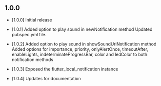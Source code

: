 ## 1.0.0

* [1.0.0]
Initial release

* [1.0.1]
Added option to play sound in newNotification method
Updated pubspec.yml file.

* [1.0.2]
Added option to play sound in showSoundUriNotification method
Added options for importance, priority, onlyAlertOnce, timeoutAfter, enableLights, indeterminateProgressBar, color and ledColor to both notification methods

* [1.0.3]
Exposed the flutter_local_notification instance

* [1.0.4]
Updates for documentation